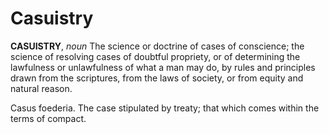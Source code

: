 # Casuistry

**CASUISTRY**, _noun_ The science or doctrine of cases of conscience; the science of resolving cases of doubtful propriety, or of determining the lawfulness or unlawfulness of what a man may do, by rules and principles drawn from the scriptures, from the laws of society, or from equity and natural reason.

Casus foederia. The case stipulated by treaty; that which comes within the terms of compact.